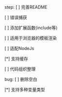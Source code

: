 step:
[ ] 完善README

[ ] 错误捕获

[ ] 添加扩展函数(include等)

[ ] 适用于浏览器的模板渲染

[ ] 适配NodeJs

[*] 支持缓存

[ ] 代码组织整理


bug:
[ ] 删除空白

[*] 支持多种变量类型

